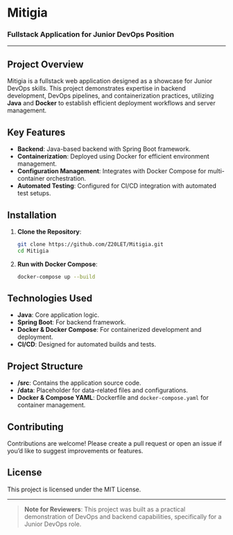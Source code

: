 
# Mitigia

### Fullstack Application for Junior DevOps Position

---

## Project Overview

Mitigia is a fullstack web application designed as a showcase for Junior DevOps skills. This project demonstrates expertise in backend development, DevOps pipelines, and containerization practices, utilizing **Java** and **Docker** to establish efficient deployment workflows and server management.

## Key Features

- **Backend**: Java-based backend with Spring Boot framework.
- **Containerization**: Deployed using Docker for efficient environment management.
- **Configuration Management**: Integrates with Docker Compose for multi-container orchestration.
- **Automated Testing**: Configured for CI/CD integration with automated test setups.

## Installation

1. **Clone the Repository**:
   ```bash
   git clone https://github.com/Z20LET/Mitigia.git
   cd Mitigia
   ```
2. **Run with Docker Compose**:
   ```bash
   docker-compose up --build
   ```

## Technologies Used

- **Java**: Core application logic.
- **Spring Boot**: For backend framework.
- **Docker & Docker Compose**: For containerized development and deployment.
- **CI/CD**: Designed for automated builds and tests.

## Project Structure

- **/src**: Contains the application source code.
- **/data**: Placeholder for data-related files and configurations.
- **Docker & Compose YAML**: Dockerfile and `docker-compose.yaml` for container management.

## Contributing

Contributions are welcome! Please create a pull request or open an issue if you’d like to suggest improvements or features.

## License

This project is licensed under the MIT License.

---

> **Note for Reviewers**: This project was built as a practical demonstration of DevOps and backend capabilities, specifically for a Junior DevOps role.
```